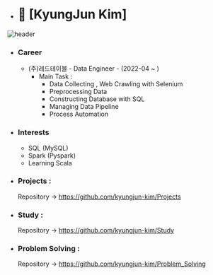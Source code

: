 - # 👋 [KyungJun Kim]
![header](https://capsule-render.vercel.app/api?type=waving&color=gradient&height=200&section=header&text=I’m%20KyungJun_Kim&fontSize=50&animation=fadeIn&fontAlignY=38&desc=%%20Title&descAlignY=51&descAlign=62)





- ### Career
  - (주)레드테이블 - Data Engineer - (2022-04 ~ )
    - Main Task : 
      - Data Collecting , Web Crawling with Selenium
      - Preprocessing Data
      - Constructing Database with SQL
      - Managing Data Pipeline
      - Process Automation
      
- ### Interests
  - SQL (MySQL)
  - Spark (Pyspark)
  - Learning Scala

- ### Projects :
  Repository -> https://github.com/kyungjun-kim/Projects
 
- ### Study :
  Repository -> https://github.com/kyungjun-kim/Study
  
- ### Problem Solving :
  Repository -> https://github.com/kyungjun-kim/Problem_Solving
 
<!---
kyungjun-kim/kyungjun-kim is a ✨ special ✨ repository because its `README.md` (this file) appears on your GitHub profile.
You can click the Preview link to take a look at your changes.
--->

